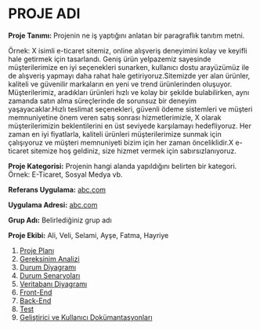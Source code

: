 # PROJE ADI 

**Proje Tanımı:** Projenin ne iş yaptığını anlatan bir paragraflık tanıtım metni. 

Örnek: X isimli e-ticaret sitemiz, online alışveriş deneyimini kolay ve keyifli hale getirmek için tasarlandı. Geniş ürün yelpazemiz sayesinde müşterilerimize en iyi seçenekleri sunarken, kullanıcı dostu arayüzümüz ile de alışveriş yapmayı daha rahat hale getiriyoruz.Sitemizde yer alan ürünler, kaliteli ve güvenilir markaların en yeni ve trend ürünlerinden oluşuyor. Müşterilerimiz, aradıkları ürünleri hızlı ve kolay bir şekilde bulabilirken, aynı zamanda satın alma süreçlerinde de sorunsuz bir deneyim yaşayacaklar.Hızlı teslimat seçenekleri, güvenli ödeme sistemleri ve müşteri memnuniyetine önem veren satış sonrası hizmetlerimizle, X olarak müşterilerimizin beklentilerini en üst seviyede karşılamayı hedefliyoruz. Her zaman en iyi fiyatlarla, kaliteli ürünleri müşterilerimize sunmak için çalışıyoruz ve müşteri memnuniyeti bizim için her zaman önceliklidir.X e-ticaret sitemize hoş geldiniz, size hizmet vermek için sabırsızlanıyoruz.

**Proje Kategorisi:** Projenin hangi alanda yapıldığını belirten bir kategori. Örnek: E-Ticaret, Sosyal Medya vb. 

**Referans Uygulama:** [abc.com](abc.com)

**Uygulama Adresi:** [abc.com](abc.com)

**Grup Adı:** Belirlediğiniz grup adı

**Proje Ekibi:** Ali, Veli, Selami, Ayşe, Fatma, Hayriye

1. [Proje Planı](Proje-Planı)
2. [Gereksinim Analizi](Gereksinim-Analizi.md)
3. [Durum Diyagramı](Durum-Diyagramı)
4. [Durum Senaryoları](Durum-Senaryoları)
5. [Veritabanı Diyagramı](Veritabanı-Diyagramı)
6. [Front-End](Front-End)
7. [Back-End](Back-End)
8. [Test](Test)
9. [Geliştirici ve Kullanıcı Dokümantasyonları](Geliştirici-ve-Kullanıcı-Dokümantasyonları)

